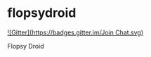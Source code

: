 flopsydroid
===========
[![Gitter](https://badges.gitter.im/Join Chat.svg)](https://gitter.im/Arwany/flopsydroid?utm_source=badge&utm_medium=badge&utm_campaign=pr-badge&utm_content=badge)

Flopsy Droid
